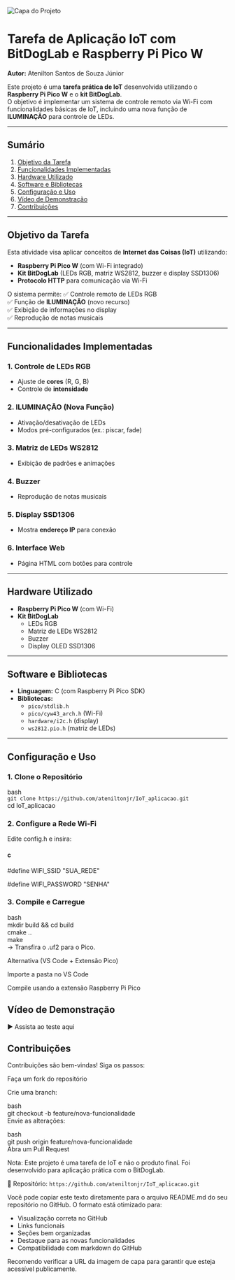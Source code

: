 ![Capa do Projeto](https://github.com/user-attachments/assets/f2a5c9b8-6208-4723-8f46-1d74be421827)

# **Tarefa de Aplicação IoT com BitDogLab e Raspberry Pi Pico W**  

**Autor:** Atenilton Santos de Souza Júnior 

Este projeto é uma **tarefa prática de IoT** desenvolvida utilizando o **Raspberry Pi Pico W** e o **kit BitDogLab**.  
O objetivo é implementar um sistema de controle remoto via Wi-Fi com funcionalidades básicas de IoT, incluindo uma nova função de **ILUMINAÇÃO** para controle de LEDs. 

---

## **Sumário**
1. [Objetivo da Tarefa](#objetivo-da-tarefa)  
2. [Funcionalidades Implementadas](#funcionalidades-implementadas)  
3. [Hardware Utilizado](#hardware-utilizado)  
4. [Software e Bibliotecas](#software-e-bibliotecas)  
5. [Configuração e Uso](#configuração-e-uso)  
6. [Vídeo de Demonstração](#vídeo-de-demonstração)  
7. [Contribuições](#contribuições)  

---

## **Objetivo da Tarefa**
Esta atividade visa aplicar conceitos de **Internet das Coisas (IoT)** utilizando:
- **Raspberry Pi Pico W** (com Wi-Fi integrado)
- **Kit BitDogLab** (LEDs RGB, matriz WS2812, buzzer e display SSD1306)
- **Protocolo HTTP** para comunicação via Wi-Fi 

O sistema permite:
✅ Controle remoto de LEDs RGB  
✅ Função de **ILUMINAÇÃO** (novo recurso)  
✅ Exibição de informações no display  
✅ Reprodução de notas musicais  

---

## **Funcionalidades Implementadas**

### **1. Controle de LEDs RGB**
- Ajuste de **cores** (R, G, B)
- Controle de **intensidade**

### **2. ILUMINAÇÃO (Nova Função)**
- Ativação/desativação de LEDs
- Modos pré-configurados (ex.: piscar, fade)

### **3. Matriz de LEDs WS2812**
- Exibição de padrões e animações

### **4. Buzzer**
- Reprodução de notas musicais

### **5. Display SSD1306**
- Mostra **endereço IP** para conexão

### **6. Interface Web**
- Página HTML com botões para controle

---

## **Hardware Utilizado**
- **Raspberry Pi Pico W** (com Wi-Fi)
- **Kit BitDogLab**
  - LEDs RGB
  - Matriz de LEDs WS2812
  - Buzzer
  - Display OLED SSD1306

---

## **Software e Bibliotecas**
- **Linguagem:** C (com Raspberry Pi Pico SDK)
- **Bibliotecas:**
  - `pico/stdlib.h`
  - `pico/cyw43_arch.h` (Wi-Fi)
  - `hardware/i2c.h` (display)
  - `ws2812.pio.h` (matriz de LEDs)

---

## **Configuração e Uso**

### **1. Clone o Repositório**

bash    
```git clone https://github.com/ateniltonjr/IoT_aplicacao.git```   
cd IoT_aplicacao 


### 2. Configure a Rede Wi-Fi

  
Edite config.h e insira:

#### c

#define WIFI_SSID "SUA_REDE"

#define WIFI_PASSWORD "SENHA"


### 3. Compile e Carregue
   
bash  
mkdir build && cd build  
cmake ..  
make  
→ Transfira o .uf2 para o Pico.    

Alternativa (VS Code + Extensão Pico)  

Importe a pasta no VS Code  

Compile usando a extensão Raspberry Pi Pico  


## Vídeo de Demonstração

▶ Assista ao teste aqui


## Contribuições

Contribuições são bem-vindas! Siga os passos:

Faça um fork do repositório

Crie uma branch:

bash  
git checkout -b feature/nova-funcionalidade  
Envie as alterações:  

bash  
git push origin feature/nova-funcionalidade  
Abra um Pull Request

Nota: Este projeto é uma tarefa de IoT e não o produto final. Foi desenvolvido para aplicação prática com o BitDogLab.  

🔗 Repositório: ```https://github.com/ateniltonjr/IoT_aplicacao.git```  

Você pode copiar este texto diretamente para o arquivo README.md do seu repositório no GitHub. O formato está otimizado para:
- Visualização correta no GitHub
- Links funcionais
- Seções bem organizadas
- Destaque para as novas funcionalidades
- Compatibilidade com markdown do GitHub 

Recomendo verificar a URL da imagem de capa para garantir que esteja acessível publicamente.
